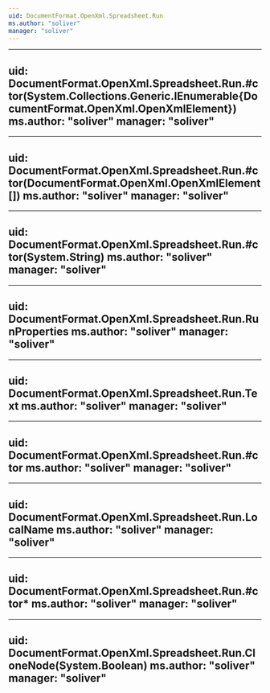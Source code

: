 ```yaml
---
uid: DocumentFormat.OpenXml.Spreadsheet.Run
ms.author: "soliver"
manager: "soliver"
---
```


---
uid: DocumentFormat.OpenXml.Spreadsheet.Run.#ctor(System.Collections.Generic.IEnumerable{DocumentFormat.OpenXml.OpenXmlElement})
ms.author: "soliver"
manager: "soliver"
---

---
uid: DocumentFormat.OpenXml.Spreadsheet.Run.#ctor(DocumentFormat.OpenXml.OpenXmlElement[])
ms.author: "soliver"
manager: "soliver"
---

---
uid: DocumentFormat.OpenXml.Spreadsheet.Run.#ctor(System.String)
ms.author: "soliver"
manager: "soliver"
---

---
uid: DocumentFormat.OpenXml.Spreadsheet.Run.RunProperties
ms.author: "soliver"
manager: "soliver"
---

---
uid: DocumentFormat.OpenXml.Spreadsheet.Run.Text
ms.author: "soliver"
manager: "soliver"
---

---
uid: DocumentFormat.OpenXml.Spreadsheet.Run.#ctor
ms.author: "soliver"
manager: "soliver"
---

---
uid: DocumentFormat.OpenXml.Spreadsheet.Run.LocalName
ms.author: "soliver"
manager: "soliver"
---

---
uid: DocumentFormat.OpenXml.Spreadsheet.Run.#ctor*
ms.author: "soliver"
manager: "soliver"
---

---
uid: DocumentFormat.OpenXml.Spreadsheet.Run.CloneNode(System.Boolean)
ms.author: "soliver"
manager: "soliver"
---
